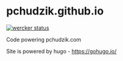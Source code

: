 # pchudzik.github.io
[![wercker status](https://app.wercker.com/status/1c0ca8fda717b8fec077672eed5cf443/m/master "wercker status")](https://app.wercker.com/project/byKey/1c0ca8fda717b8fec077672eed5cf443)

Code powering pchudzik.com

Site is powered by hugo - https://gohugo.io/
